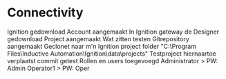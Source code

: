 # Connectivity

Ignition gedownload
Account aangemaakt
In Ignition gateway de Designer gedownload
Project aangemaakt
Wat zitten testen
Gitrepository aangemaakt
Geclonet naar m'n Ignition project folder "C:\Program Files\Inductive Automation\Ignition\data\projects\"
Testproject hiernaartoe verplaatst
commit getest
Rollen en users toegevoegd
Administrator 	> PW: Admin
Operator1 	> PW: Oper